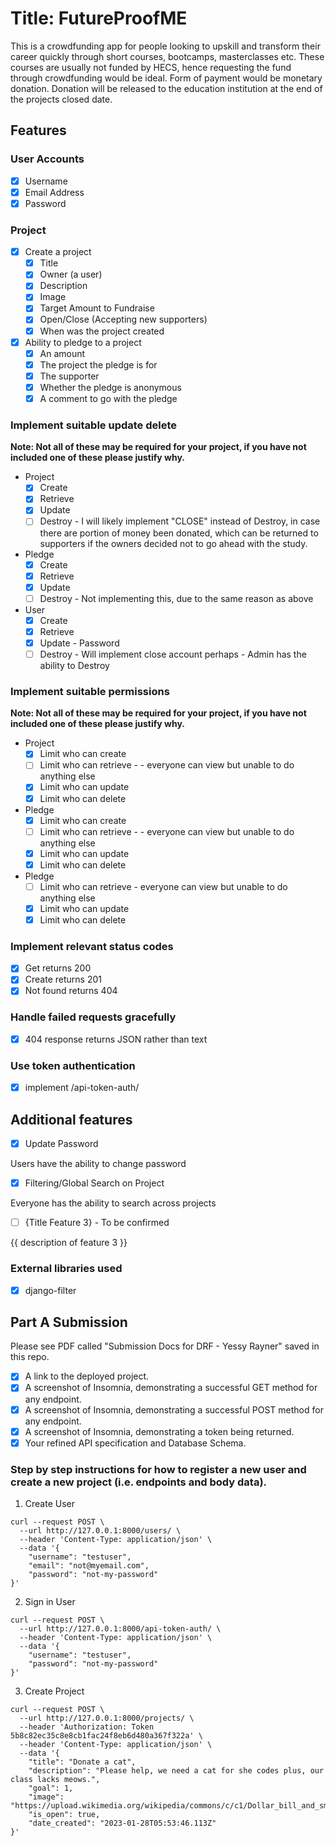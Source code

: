 # Title: FutureProofME

This is a crowdfunding app for people looking to upskill and transform their career quickly through short courses, bootcamps, masterclasses etc. These courses are usually not funded by HECS, hence requesting the fund through crowdfunding would be ideal. Form of payment would be monetary donation. Donation will be released to the education institution at the end of the projects closed date.

## Features

### User Accounts

- [X] Username
- [X] Email Address
- [X] Password

### Project

- [X] Create a project
  - [X] Title
  - [X] Owner (a user)
  - [X] Description
  - [X] Image
  - [X] Target Amount to Fundraise
  - [X] Open/Close (Accepting new supporters)
  - [X] When was the project created
- [X] Ability to pledge to a project
  - [X] An amount
  - [X] The project the pledge is for
  - [X] The supporter
  - [X] Whether the pledge is anonymous
  - [X] A comment to go with the pledge
  
### Implement suitable update delete

**Note: Not all of these may be required for your project, if you have not included one of these please justify why.**

- Project
  - [X] Create
  - [X] Retrieve
  - [X] Update
  - [ ] Destroy - I will likely implement "CLOSE" instead of Destroy, in case there are portion of money been donated, which can be returned to supporters if the owners decided not to go ahead with the study.
- Pledge
  - [X] Create
  - [X] Retrieve
  - [X] Update
  - [ ] Destroy - Not implementing this, due to the same reason as above
- User
  - [X] Create
  - [X] Retrieve
  - [X] Update - Password
  - [ ] Destroy - Will implement close account perhaps - Admin has the ability to Destroy

### Implement suitable permissions

**Note: Not all of these may be required for your project, if you have not included one of these please justify why.**

- Project
  - [X] Limit who can create
  - [ ] Limit who can retrieve - - everyone can view but unable to do anything else
  - [X] Limit who can update
  - [X] Limit who can delete
- Pledge
  - [X] Limit who can create
  - [ ] Limit who can retrieve - - everyone can view but unable to do anything else
  - [X] Limit who can update
  - [X] Limit who can delete
- Pledge
  - [ ] Limit who can retrieve - everyone can view but unable to do anything else
  - [X] Limit who can update
  - [X] Limit who can delete

### Implement relevant status codes

- [X] Get returns 200
- [X] Create returns 201
- [X] Not found returns 404

### Handle failed requests gracefully 

- [X] 404 response returns JSON rather than text

### Use token authentication

- [X] implement /api-token-auth/

## Additional features

- [X] Update Password

Users have the ability to change password

- [X] Filtering/Global Search on Project

Everyone has the ability to search across projects

- [ ] {Title Feature 3} - To be confirmed

{{ description of feature 3 }}

### External libraries used

- [X] django-filter


## Part A Submission 

Please see PDF called "Submission Docs for DRF - Yessy Rayner" saved in this repo.

- [X] A link to the deployed project.
- [X] A screenshot of Insomnia, demonstrating a successful GET method for any endpoint.
- [X] A screenshot of Insomnia, demonstrating a successful POST method for any endpoint.
- [X] A screenshot of Insomnia, demonstrating a token being returned.
- [X] Your refined API specification and Database Schema.

### Step by step instructions for how to register a new user and create a new project (i.e. endpoints and body data).

1. Create User

```shell
curl --request POST \
  --url http://127.0.0.1:8000/users/ \
  --header 'Content-Type: application/json' \
  --data '{
	"username": "testuser",
	"email": "not@myemail.com",
	"password": "not-my-password"
}'
```

2. Sign in User

```shell
curl --request POST \
  --url http://127.0.0.1:8000/api-token-auth/ \
  --header 'Content-Type: application/json' \
  --data '{
	"username": "testuser",
	"password": "not-my-password"
}'
```

3. Create Project

```shell
curl --request POST \
  --url http://127.0.0.1:8000/projects/ \
  --header 'Authorization: Token 5b8c82ec35c8e8cb1fac24f8eb6d480a367f322a' \
  --header 'Content-Type: application/json' \
  --data '{
	"title": "Donate a cat",
	"description": "Please help, we need a cat for she codes plus, our class lacks meows.",
	"goal": 1,
	"image": "https://upload.wikimedia.org/wikipedia/commons/c/c1/Dollar_bill_and_small_change.jpg",
	"is_open": true,
	"date_created": "2023-01-28T05:53:46.113Z"
}'
```
